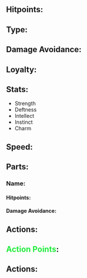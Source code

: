 ## Hitpoints:
## Type:
## Damage Avoidance:
## Loyalty:
## Stats:
- Strength
- Deftness
- Intellect
- Instinct
- Charm
## Speed:
## Parts:
### Name:
#### Hitpoints:
#### Damage Avoidance:
## Actions:
## <span style="font-weight:bold;color:rgb(33, 235, 60)">Action Points</span>:
## Actions:
